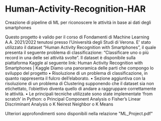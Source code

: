 # Human-Activity-Recognition-HAR
Creazione di pipeline di ML per riconoscere le attività in base ai dati degli smartphones

Questo progetto è valido per il corso di Fondamenti di Machine Learning A.A. 2021/2022 tenutosi presso l’Università degli 
Studi di Verona.
E’ stato utilizzato il dataset “Human Activity Recognition with Smartphones”, il quale presenta il seguente 
problema di classificazione: “Classificare uno o più record in una delle sei attività svolte”. Il dataset è 
disponibile sulla piattaforma Kaggle al seguente link: 
Human Activity Recognition with Smartphones | Kaggle
Diamo una panoramica delle parti che compongo lo sviluppo del progetto 
• Risoluzione di un problema di classificazione, in quanto rappresenta il fulcro dell’elaborato.
• Sezione aggiuntiva con la risoluzione di un problema di Clustering supponendo che il dataset sia non 
etichettato, l’obiettivo diventa quello di andare a raggruppare correttamente le attività.
• Le principali tecniche utilizzate sono state implementate ‘from scratch’ in Python:
o Principal Component Analysis
o Fisher’s Linear Discriminant Analysis
o K Neirest Neighbor
o K Means

Ulteriori approfondimenti sono disponibili nella relazione "ML_Project.pdf"
